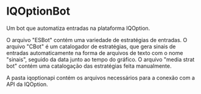 # IQOptionBot
Um bot que automatiza entradas na plataforma IQOption.

O arquivo "ESBot" contém uma variedade de estratégias de entradas.
O arquivo "CBot" é um catalogador de estratégias, que gera sinais de entradas automaticamente na forma de arquivos de texto com o nome "sinais", seguido da data junto ao tempo do gráfico.
O arquivo "media strat bot" contém uma catalogação das estratégias feita manualmente.

A pasta iqoptionapi contém os arquivos necessários para a conexão com a API da IQOption.
